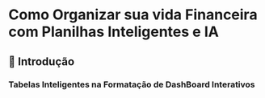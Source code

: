 # Como Organizar sua vida Financeira com Planilhas Inteligentes e IA

## 🚀 Introdução

### Tabelas Inteligentes na Formatação de DashBoard Interativos


